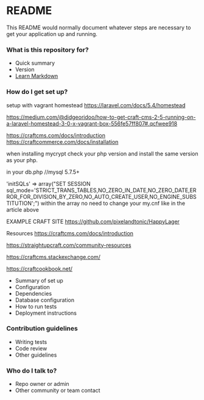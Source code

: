 # README #

This README would normally document whatever steps are necessary to get your application up and running.

### What is this repository for? ###

* Quick summary
* Version
* [Learn Markdown](https://bitbucket.org/tutorials/markdowndemo)

### How do I get set up? ###

setup with vagrant homestead
https://laravel.com/docs/5.4/homestead


https://medium.com/@didgeoridoo/how-to-get-craft-cms-2-5-running-on-a-laravel-homestead-3-0-x-vagrant-box-556fe57ff807#.qcfwee918

https://craftcms.com/docs/introduction
https://craftcommerce.com/docs/installation

when installing mycrypt check your php version and install the same version as your php.

in your db.php
//mysql 5.7.5+
	
'initSQLs' => array("SET SESSION sql_mode='STRICT_TRANS_TABLES,NO_ZERO_IN_DATE,NO_ZERO_DATE,ERROR_FOR_DIVISION_BY_ZERO,NO_AUTO_CREATE_USER,NO_ENGINE_SUBSTITUTION';")
 within the array no need to change your my.cnf like in the article above


EXAMPLE CRAFT SITE
https://github.com/pixelandtonic/HappyLager


Resources
https://craftcms.com/docs/introduction

https://straightupcraft.com/community-resources

https://craftcms.stackexchange.com/

https://craftcookbook.net/

* Summary of set up
* Configuration
* Dependencies
* Database configuration
* How to run tests
* Deployment instructions

### Contribution guidelines ###

* Writing tests
* Code review
* Other guidelines

### Who do I talk to? ###

* Repo owner or admin
* Other community or team contact